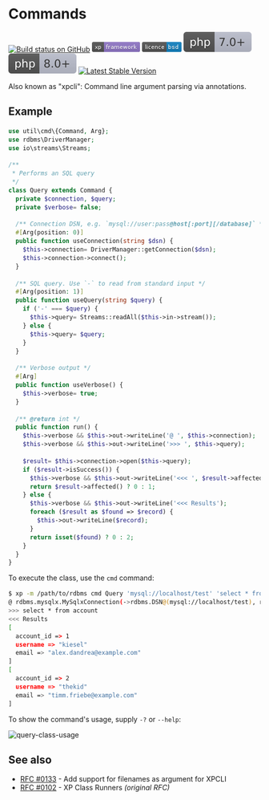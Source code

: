 Commands
========

[![Build status on GitHub](https://github.com/xp-framework/command/workflows/Tests/badge.svg)](https://github.com/xp-framework/command/actions)
[![XP Framework Module](https://raw.githubusercontent.com/xp-framework/web/master/static/xp-framework-badge.png)](https://github.com/xp-framework/core)
[![BSD Licence](https://raw.githubusercontent.com/xp-framework/web/master/static/licence-bsd.png)](https://github.com/xp-framework/core/blob/master/LICENCE.md)
[![Requires PHP 7.0+](https://raw.githubusercontent.com/xp-framework/web/master/static/php-7_0plus.svg)](http://php.net/)
[![Supports PHP 8.0+](https://raw.githubusercontent.com/xp-framework/web/master/static/php-8_0plus.svg)](http://php.net/)
[![Latest Stable Version](https://poser.pugx.org/xp-framework/command/version.png)](https://packagist.org/packages/xp-framework/command)

Also known as "xpcli": Command line argument parsing via annotations.

Example
-------

```php
use util\cmd\{Command, Arg};
use rdbms\DriverManager;
use io\streams\Streams;

/**
 * Performs an SQL query
 */
class Query extends Command {
  private $connection, $query;
  private $verbose= false;

  /** Connection DSN, e.g. `mysql://user:pass@host[:port][/database]` */
  #[Arg(position: 0)]
  public function useConnection(string $dsn) {
    $this->connection= DriverManager::getConnection($dsn);
    $this->connection->connect();
  }

  /** SQL query. Use `-` to read from standard input */
  #[Arg(position: 1)]
  public function useQuery(string $query) {
    if ('-' === $query) {
      $this->query= Streams::readAll($this->in->stream());
    } else {
      $this->query= $query;
    }
  }

  /** Verbose output */
  #[Arg]
  public function useVerbose() {
    $this->verbose= true;
  }

  /** @return int */
  public function run() {
    $this->verbose && $this->out->writeLine('@ ', $this->connection);
    $this->verbose && $this->out->writeLine('>>> ', $this->query);

    $result= $this->connection->open($this->query);
    if ($result->isSuccess()) {
      $this->verbose && $this->out->writeLine('<<< ', $result->affected());
      return $result->affected() ? 0 : 1;
    } else {
      $this->verbose && $this->out->writeLine('<<< Results');
      foreach ($result as $found => $record) {
        $this->out->writeLine($record);
      }
      return isset($found) ? 0 : 2;
    }
  }
}
```

To execute the class, use the `cmd` command:

```sh
$ xp -m /path/to/rdbms cmd Query 'mysql://localhost/test' 'select * from account' -v
@ rdbms.mysqlx.MySqlxConnection(->rdbms.DSN@(mysql://localhost/test), rdbms.mysqlx.MySqlxProtocol(...)
>>> select * from account
<<< Results
[
  account_id => 1
  username => "kiesel"
  email => "alex.dandrea@example.com"
]
[
  account_id => 2
  username => "thekid"
  email => "timm.friebe@example.com"
]
```

To show the command's usage, supply `-?` or `--help`:

![query-class-usage](https://github.com/xp-framework/command/assets/696742/7ca5d4c8-d17c-4f18-8c3a-7903c7449357)

See also
--------

* [RFC #0133](https://github.com/xp-framework/rfc/issues/133) - Add support for filenames as argument for XPCLI
* [RFC #0102](https://github.com/xp-framework/rfc/issues/102) - XP Class Runners *(original RFC)*